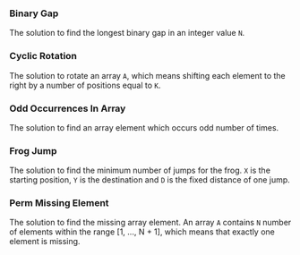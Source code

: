 ### Binary Gap
The solution to find the longest binary gap in an integer value `N`.

### Cyclic Rotation
The solution to rotate an array `A`, which means shifting each element to the right by a number of positions
equal to `K`.

### Odd Occurrences In Array
The solution to find an array element which occurs odd number of times.

### Frog Jump
The solution to find the minimum number of jumps for the frog. `X` is the starting position, `Y` is the destination
and `D` is the fixed distance of one jump.

### Perm Missing Element
The solution to find the missing array element. An array `A` contains `N` number of elements within the range
[1, ..., N + 1], which means that exactly one element is missing.